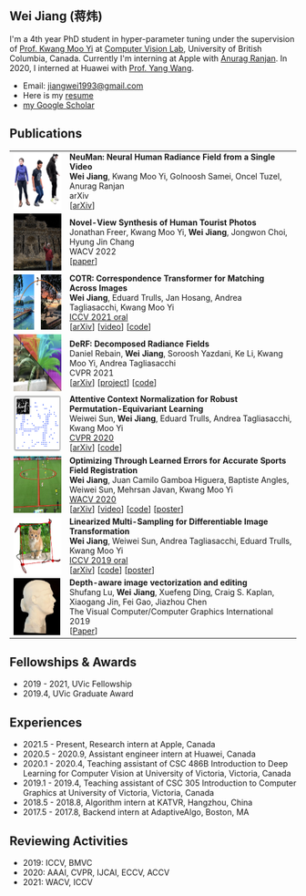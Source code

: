 ## Wei Jiang (蒋炜)

I'm a 4th year PhD student in hyper-parameter tuning under the supervision of [Prof. Kwang Moo Yi](https://www.cs.ubc.ca/~kmyi/) at [Computer Vision Lab](https://vision.cs.ubc.ca/), University of British Columbia, Canada.
Currently I'm interning at Apple with [Anurag Ranjan](https://anuragranj.github.io/). In 2020, I interned at Huawei with [Prof. Yang Wang](https://www.cs.umanitoba.ca/~ywang/).

* Email: jiangwei1993@gmail.com
* Here is my [resume](./pdfs/jw_resume.pdf)
* [my Google Scholar](https://scholar.google.com/citations?user=OsqGLUAAAAAJ&hl)

## Publications

|                                                              |                                                              |
| :----------------------------------------------------------- | ------------------------------------------------------------ |
| <img style="float: left;" src="./figs/neuman.png" height="100"> | **NeuMan: Neural Human Radiance Field from a Single Video**<br />**Wei Jiang**, Kwang Moo Yi, Golnoosh Samei, Oncel Tuzel, Anurag Ranjan<br />arXiv<br />[[arXiv](https://arxiv.org/abs/2203.12575)]|
| <img style="float: left;" src="./figs/3d_photo.png" height="100"> | **Novel-View Synthesis of Human Tourist Photos**<br />Jonathan Freer, Kwang Moo Yi, **Wei Jiang**, Jongwon Choi, Hyung Jin Chang<br />WACV 2022<br />[[paper](https://openaccess.thecvf.com/content/WACV2022/papers/Freer_Novel-View_Synthesis_of_Human_Tourist_Photos_WACV_2022_paper.pdf)]|
| <img style="float: left;" src="./figs/cotr.png" height="100"> | **COTR: Correspondence Transformer for Matching Across Images**<br />**Wei Jiang**, Eduard Trulls, Jan Hosang, Andrea Tagliasacchi, Kwang Moo Yi<br />[ICCV 2021 oral](https://youtu.be/bOZ12kgfn3E)<br />[[arXiv](https://arxiv.org/abs/2103.14167)] [[video](./vids/cotr/README.html)] [[code](https://github.com/ubc-vision/COTR)]|
| <img style="float: left;" src="./figs/derf.png" height="100"> | **DeRF: Decomposed Radiance Fields**<br />Daniel Rebain, **Wei Jiang**, Soroosh Yazdani, Ke Li, Kwang Moo Yi, Andrea Tagliasacchi<br />CVPR 2021<br />[[arXiv](https://arxiv.org/abs/2011.12490)] [[project](https://ubc-vision.github.io/derf/)] [[code](https://github.com/ubc-vision/derf/)] |
| <img style="float: left;" src="./figs/acne.png" height="100"> | **Attentive Context Normalization for Robust Permutation-Equivariant Learning**<br />Weiwei Sun, **Wei Jiang**, Eduard Trulls, Andrea Tagliasacchi, Kwang Moo Yi<br />[CVPR 2020](https://www.youtube.com/watch?v=sBxguUF3XAQ)<br />[[arXiv](https://arxiv.org/abs/1907.02545)] [[code](https://github.com/vcg-uvic/acne)] |
| <img style="float: left;" src="./figs/sportsfield.png" height="100"> | **Optimizing Through Learned Errors for Accurate Sports Field Registration**<br />**Wei Jiang**, Juan Camilo Gamboa Higuera, Baptiste Angles, Weiwei Sun, Mehrsan Javan, Kwang Moo Yi<br />[WACV 2020](https://www.youtube.com/watch?v=HiE5yFoT7wY&list=PL_bDvITUYucC_TaW84be8iharg4Vj3UVj&index=1&t=4219s)<br />[[arXiv](https://arxiv.org/abs/1909.08034)] [[video](./vids/sportsfield/README.html)] [[code](https://github.com/vcg-uvic/sportsfield_release)] [[poster](./pdfs/sportsfield_poster.pdf)] |
| <img style="float: left;" src="./figs/linearized.png" height="100"> | **Linearized Multi-Sampling for Differentiable Image Transformation**<br />**Wei Jiang**, Weiwei Sun, Andrea Tagliasacchi, Eduard Trulls, Kwang Moo Yi<br />[ICCV 2019 oral](https://youtu.be/qUu1076IMWo?t=2299)<br />[[arXiv](https://arxiv.org/abs/1901.07124/)] [[code](https://github.com/vcg-uvic/linearized_multisampling_release)] [[poster](./pdfs/iccv_2019_poster.pdf)] |
| <img style="float: left;" src="./figs/diffusion_curves.png" height="100"> | **Depth-aware image vectorization and editing**<br />Shufang Lu, **Wei Jiang**, Xuefeng Ding, Craig S. Kaplan, Xiaogang Jin, Fei Gao, Jiazhou Chen<br />The Visual Computer/Computer Graphics International 2019<br />[[Paper](https://link.springer.com/article/10.1007%2Fs00371-019-01671-0)] |

## Fellowships & Awards

* 2019 - 2021, UVic Fellowship
* 2019.4, UVic Graduate Award

## Experiences

* 2021.5 - Present, Research intern at Apple, Canada
* 2020.5 - 2020.9, Assistant engineer intern at Huawei, Canada
* 2020.1 - 2020.4, Teaching assistant of CSC 486B Introduction to Deep Learning for Computer Vision at University of Victoria, Victoria, Canada
* 2019.1 - 2019.4, Teaching assistant of CSC 305 Introduction to Computer Graphics at University of Victoria, Victoria, Canada
* 2018.5 - 2018.8, Algorithm intern at KATVR, Hangzhou, China
* 2017.5 - 2017.8, Backend intern at AdaptiveAlgo, Boston, MA


## Reviewing Activities

- 2019: ICCV, BMVC
- 2020: AAAI, CVPR, IJCAI, ECCV, ACCV
- 2021: WACV, ICCV
